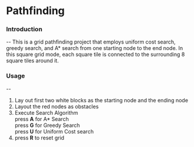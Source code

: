 # Pathfinding

### Introduction
--
This is a grid pathfinding project that employs uniform cost search, greedy search, and A* search from one starting node to the end node. In this square grid mode, each square tile is connected to the surrounding 8 square tiles around it. 

### Usage
--
1) Lay out first two white blocks as the starting node and the ending node
2) Layout the red nodes as obstacles
3) Execute Search Algorithm <br />
  press **A** for A* Search <br />
  press **G** for Greedy Search <br />
  press **U** for Uniform Cost search <br />
4) press **R** to reset grid
